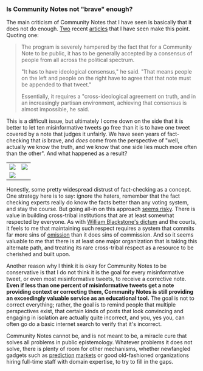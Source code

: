 ### Is Community Notes not "brave" enough?

The main criticism of Community Notes that I have seen is basically that it does not do enough. [Two](https://www.poynter.org/fact-checking/2023/why-twitters-community-notes-feature-mostly-fails-to-combat-misinformation/) recent [articles](https://www.bloomberg.com/graphics/2022-twitter-birdwatch-community-notes-misinformation-politics/#xj4y7vzkg) that I have seen make this point. Quoting one:

> The program is severely hampered by the fact that for a Community Note to be public, it has to be generally accepted by a consensus of people from all across the political spectrum.
> 
> "It has to have ideological consensus," he said. "That means people on the left and people on the right have to agree that that note must be appended to that tweet."
> 
> Essentially, it requires a "cross-ideological agreement on truth, and in an increasingly partisan environment, achieving that consensus is almost impossible, he said.

This is a difficult issue, but ultimately I come down on the side that it is better to let ten misinformative tweets go free than it is to have one tweet covered by a note that judges it unfairly. We have seen years of fact-checking that _is_ brave, and _does_ come from the perspective of "well, actually we know the truth, and we know that one side lies much more often than the other". And what happened as a result?

  

|   |   |
|---|---|
|[![](https://vitalik.ca/general/2023/08/16/communitynotes.html../../../../images/communitynotes/factcheck1.png)](https://www.allsides.com/blog/6-ways-fact-checkers-are-biased)|[![](https://vitalik.ca/general/2023/08/16/communitynotes.html../../../../images/communitynotes/factcheck2.png)](https://www.racket.news/p/fact-checking-takes-another-beating)|
|[![](https://vitalik.ca/general/2023/08/16/communitynotes.html../../../../images/communitynotes/factcheck3.png)](https://www.amazon.com/Fact-Checking-Fact-Checkers-Hijacked-Weaponized-Industry/dp/1637588208)|

  

Honestly, some pretty widespread distrust of fact-checking as a concept. One strategy here is to say: ignore the haters, remember that the fact checking experts really do know the facts better than any voting system, and stay the course. But going all-in on this approach [seems risky](https://slatestarcodex.com/2014/02/23/in-favor-of-niceness-community-and-civilization/). There is value in building cross-tribal institutions that are at least somewhat respected by everyone. As with [William Blackstone's dictum](https://en.wikipedia.org/wiki/Blackstone%27s_ratio) and the courts, it feels to me that maintaining such respect requires a system that commits far more sins of [omission](https://en.wikipedia.org/wiki/Sin_of_omission) than it does sins of commission. And so it seems valuable to me that there is at least one major organization that is taking this alternate path, and treating its rare cross-tribal respect as a resource to be cherished and built upon.

Another reason why I think it is okay for Community Notes to be conservative is that I do not think it is the goal for every misinformative tweet, or even most misinformative tweets, to receive a corrective note. **Even if less than one percent of misinformative tweets get a note providing context or correcting them, Community Notes is still providing an exceedingly valuable service as an educational tool.** The goal is not to correct everything; rather, the goal is to remind people that multiple perspectives exist, that certain kinds of posts that look convincing and engaging in isolation are actually quite incorrect, and you, yes you, can often go do a basic internet search to verify that it's incorrect.

Community Notes cannot be, and is not meant to be, a miracle cure that solves all problems in public epistemology. Whatever problems it does not solve, there is plenty of room for other mechanisms, whether newfangled gadgets such as [prediction](https://manifold.markets/) [markets](https://manifold.markets/) or good old-fashioned organizations hiring full-time staff with domain expertise, to try to fill in the gaps.
